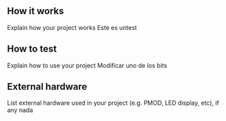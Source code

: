 <!---

This file is used to generate your project datasheet. Please fill in the information below and delete any unused
sections.

You can also include images in this folder and reference them in the markdown. Each image must be less than
512 kb in size, and the combined size of all images must be less than 1 MB.
-->

## How it works

Explain how your project works
Este es untest

## How to test

Explain how to use your project
Modificar uno de los bits

## External hardware

List external hardware used in your project (e.g. PMOD, LED display, etc), if any
nada
